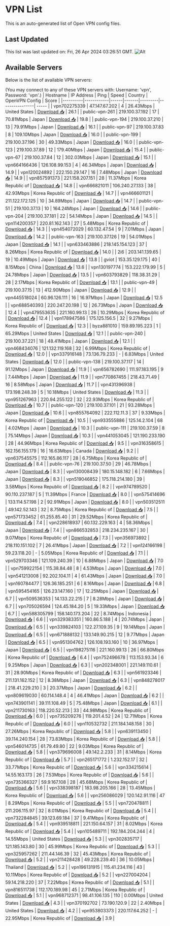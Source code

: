 # VPN List

This is an auto-generated list of Open VPN config files.

## Last Updated

This list was last updated on: Fri, 26 Apr 2024 03:26:51 GMT.
![Alt](https://repobeats.axiom.co/api/embed/186b98318ef1479477931607c1ad7d823f12451f.svg "Repobeats analytics image")

## Available Servers

Below is the list of available VPN servers:

(You may connect to any of these VPN servers with: Username: 'vpn', Password: 'vpn'.)
| Hostname | IP Address | Ping | Speed | Country | OpenVPN Config | Score |
|----------|------------|------|-------|---------|----------------| ----- |
| vpn702275339 | 47.147.67.202 | 4 | 26.43Mbps | United States | [Download 📥](./configs/server_0_US.ovpn) | 26.1 |
| public-vpn-261 | 219.100.37.192 | 17 | 70.81Mbps | Japan | [Download 📥](./configs/server_1_JP.ovpn) | 19.8 |
| public-vpn-194 | 219.100.37.210 | 13 | 79.91Mbps | Japan | [Download 📥](./configs/server_2_JP.ovpn) | 16.1 |
| public-vpn-97 | 219.100.37.83 | 8 | 109.10Mbps | Japan | [Download 📥](./configs/server_3_JP.ovpn) | 16.0 |
| public-vpn-199 | 219.100.37.196 | 30 | 49.33Mbps | Japan | [Download 📥](./configs/server_4_JP.ovpn) | 16.0 |
| public-vpn-123 | 219.100.37.89 | 12 | 179.40Mbps | Japan | [Download 📥](./configs/server_5_JP.ovpn) | 15.4 |
| public-vpn-67 | 219.100.37.84 | 12 | 302.03Mbps | Japan | [Download 📥](./configs/server_6_JP.ovpn) | 15.1 |
| vpn664166436 | 126.108.99.153 | 4 | 46.34Mbps | Japan | [Download 📥](./configs/server_7_JP.ovpn) | 14.9 |
| vpn120024892 | 222.150.29.147 | 16 | 7.48Mbps | Japan | [Download 📥](./configs/server_8_JP.ovpn) | 14.9 |
| vpn857591373 | 221.158.207.151 | 28 | 11.37Mbps | Korea Republic of | [Download 📥](./configs/server_9_KR.ovpn) | 14.8 |
| vpn666821011 | 106.240.27.133 | 38 | 42.93Mbps | Korea Republic of | [Download 📥](./configs/server_10_KR.ovpn) | 14.7 |
| vpn466601121 | 211.122.172.125 | 10 | 34.89Mbps | Japan | [Download 📥](./configs/server_11_JP.ovpn) | 14.7 |
| public-vpn-51 | 219.100.37.13 | 10 | 164.24Mbps | Japan | [Download 📥](./configs/server_12_JP.ovpn) | 14.6 |
| public-vpn-204 | 219.100.37.181 | 22 | 54.14Mbps | Japan | [Download 📥](./configs/server_13_JP.ovpn) | 14.5 |
| vpn114200357 | 220.81.162.143 | 27 | 5.48Mbps | Korea Republic of | [Download 📥](./configs/server_14_KR.ovpn) | 14.3 |
| vpn454072029 | 60.132.47.54 | 9 | 7.01Mbps | Japan | [Download 📥](./configs/server_15_JP.ovpn) | 14.2 |
| public-vpn-163 | 219.100.37.126 | 19 | 54.01Mbps | Japan | [Download 📥](./configs/server_16_JP.ovpn) | 14.1 |
| vpn633463886 | 218.145.154.123 | 37 | 8.26Mbps | Korea Republic of | [Download 📥](./configs/server_17_KR.ovpn) | 14.0 |
| 2i6 | 203.141.139.65 | 19 | 10.49Mbps | Japan | [Download 📥](./configs/server_18_JP.ovpn) | 13.8 |
| gviot | 153.35.129.175 | 40 | 8.15Mbps | China | [Download 📥](./configs/server_19_CN.ovpn) | 13.6 |
| vpn130197774 | 153.222.179.99 | 5 | 24.78Mbps | Japan | [Download 📥](./configs/server_20_JP.ovpn) | 13.5 |
| vpn603793829 | 118.38.31.29 | 28 | 2.17Mbps | Korea Republic of | [Download 📥](./configs/server_21_KR.ovpn) | 13.1 |
| public-vpn-49 | 219.100.37.15 | 13 | 412.90Mbps | Japan | [Download 📥](./configs/server_22_JP.ovpn) | 12.9 |
| vpn445518024 | 60.96.126.111 | 16 | 16.97Mbps | Japan | [Download 📥](./configs/server_23_JP.ovpn) | 12.5 |
| vpn688540393 | 220.247.20.198 | 12 | 26.73Mbps | Japan | [Download 📥](./configs/server_24_JP.ovpn) | 12.4 |
| vpn479553635 | 221.160.99.13 | 26 | 10.29Mbps | Korea Republic of | [Download 📥](./configs/server_25_KR.ovpn) | 12.4 |
| vpn178947586 | 175.125.156.5 | 32 | 9.27Mbps | Korea Republic of | [Download 📥](./configs/server_26_KR.ovpn) | 12.3 |
| byza881010 | 159.89.195.223 | 1 | 65.29Mbps | United States | [Download 📥](./configs/server_27_US.ovpn) | 12.1 |
| public-vpn-240 | 219.100.37.221 | 18 | 48.41Mbps | Japan | [Download 📥](./configs/server_28_JP.ovpn) | 12.1 |
| vpn468434076 | 121.132.119.168 | 32 | 6.99Mbps | Korea Republic of | [Download 📥](./configs/server_29_KR.ovpn) | 12.0 |
| vpn337916148 | 73.136.79.233 | - | 6.83Mbps | United States | [Download 📥](./configs/server_30_US.ovpn) | 12.0 |
| public-vpn-138 | 219.100.37.117 | 14 | 91.12Mbps | Japan | [Download 📥](./configs/server_31_JP.ovpn) | 11.9 |
| vpn656782690 | 111.97.183.195 | 9 | 7.44Mbps | Japan | [Download 📥](./configs/server_32_JP.ovpn) | 11.9 |
| vpn770867455 | 218.43.71.49 | 16 | 8.58Mbps | Japan | [Download 📥](./configs/server_33_JP.ovpn) | 11.7 |
| vpn431396938 | 173.198.248.39 | 5 | 10.18Mbps | United States | [Download 📥](./configs/server_34_US.ovpn) | 11.3 |
| vpn951267963 | 220.94.255.122 | 32 | 22.93Mbps | Korea Republic of | [Download 📥](./configs/server_35_KR.ovpn) | 10.7 |
| public-vpn-120 | 219.100.37.101 | 21 | 93.28Mbps | Japan | [Download 📥](./configs/server_36_JP.ovpn) | 10.6 |
| vpn855764092 | 222.112.11.3 | 37 | 9.33Mbps | Korea Republic of | [Download 📥](./configs/server_37_KR.ovpn) | 10.5 |
| vpn933555886 | 125.14.2.104 | 68 | 4.02Mbps | Japan | [Download 📥](./configs/server_38_JP.ovpn) | 10.3 |
| public-vpn-111 | 219.100.37.59 | 8 | 75.14Mbps | Japan | [Download 📥](./configs/server_39_JP.ovpn) | 10.3 |
| vpn441053045 | 121.190.233.190 | 28 | 44.96Mbps | Korea Republic of | [Download 📥](./configs/server_40_KR.ovpn) | 9.5 |
| vpn316358615 | 162.156.155.179 | 16 | 16.63Mbps | Canada | [Download 📥](./configs/server_41_CA.ovpn) | 9.2 |
| vpn637545575 | 112.165.86.117 | 28 | 6.75Mbps | Korea Republic of | [Download 📥](./configs/server_42_KR.ovpn) | 8.4 |
| public-vpn-76 | 219.100.37.50 | 29 | 46.78Mbps | Japan | [Download 📥](./configs/server_43_JP.ovpn) | 8.3 |
| vpn130008439 | 180.15.148.182 | 6 | 7.66Mbps | Japan | [Download 📥](./configs/server_44_JP.ovpn) | 8.3 |
| vpn519046852 | 175.118.214.180 | 39 | 3.58Mbps | Korea Republic of | [Download 📥](./configs/server_45_KR.ovpn) | 8.2 |
| vpn974789520 | 90.110.237.187 | 5 | 11.39Mbps | France | [Download 📥](./configs/server_46_FR.ovpn) | 8.0 |
| vpn575414696 | 133.114.57.198 | 2 | 92.91Mbps | Japan | [Download 📥](./configs/server_47_JP.ovpn) | 8.0 |
| vpn503512511 | 49.142.52.143 | 32 | 8.75Mbps | Korea Republic of | [Download 📥](./configs/server_48_KR.ovpn) | 7.5 |
| vpn571733452 | 61.255.85.40 | 31 | 29.52Mbps | Korea Republic of | [Download 📥](./configs/server_49_KR.ovpn) | 7.4 |
| vpn228618937 | 60.132.229.163 | 4 | 58.36Mbps | Japan | [Download 📥](./configs/server_50_JP.ovpn) | 7.4 |
| vpn866532853 | 218.234.235.167 | 30 | 9.07Mbps | Korea Republic of | [Download 📥](./configs/server_51_KR.ovpn) | 7.3 |
| vpn356973892 | 218.110.151.102 | 7 | 26.41Mbps | Japan | [Download 📥](./configs/server_52_JP.ovpn) | 7.2 |
| vpn124166198 | 59.23.118.20 | - | 5.05Mbps | Korea Republic of | [Download 📥](./configs/server_53_KR.ovpn) | 7.1 |
| vpn529703346 | 121.109.240.39 | 10 | 6.88Mbps | Japan | [Download 📥](./configs/server_54_JP.ovpn) | 7.0 |
| vpn759922154 | 115.38.84.48 | 8 | 4.53Mbps | Japan | [Download 📥](./configs/server_55_JP.ovpn) | 7.0 |
| vpn541213008 | 92.202.104.11 | 4 | 61.43Mbps | Japan | [Download 📥](./configs/server_56_JP.ovpn) | 7.0 |
| vpn160784477 | 126.36.185.251 | 6 | 8.16Mbps | Japan | [Download 📥](./configs/server_57_JP.ovpn) | 6.8 |
| vpn595454165 | 126.23.147.160 | 17 | 12.25Mbps | Japan | [Download 📥](./configs/server_58_JP.ovpn) | 6.7 |
| vpn509536353 | 14.133.22.215 | 7 | 8.28Mbps | Japan | [Download 📥](./configs/server_59_JP.ovpn) | 6.7 |
| vpn705026594 | 124.45.184.20 | 5 | 19.33Mbps | Japan | [Download 📥](./configs/server_60_JP.ovpn) | 6.7 |
| vpn588305799 | 158.140.173.204 | 22 | 8.74Mbps | Indonesia | [Download 📥](./configs/server_61_ID.ovpn) | 6.6 |
| vpn329383351 | 160.86.5.188 | 4 | 20.74Mbps | Japan | [Download 📥](./configs/server_62_JP.ovpn) | 6.5 |
| vpn339824103 | 122.27.109.35 | 9 | 19.14Mbps | Japan | [Download 📥](./configs/server_63_JP.ovpn) | 6.5 |
| vpn671888132 | 133.149.90.215 | 12 | 9.77Mbps | Japan | [Download 📥](./configs/server_64_JP.ovpn) | 6.5 |
| vpn951304762 | 126.108.193.160 | 10 | 36.97Mbps | Japan | [Download 📥](./configs/server_65_JP.ovpn) | 6.5 |
| vpn198275116 | 221.160.99.13 | 26 | 66.80Mbps | Korea Republic of | [Download 📥](./configs/server_66_KR.ovpn) | 6.4 |
| vpn752496678 | 113.153.93.34 | 6 | 9.25Mbps | Japan | [Download 📥](./configs/server_67_JP.ovpn) | 6.3 |
| vpn202348001 | 221.149.110.61 | 31 | 28.90Mbps | Korea Republic of | [Download 📥](./configs/server_68_KR.ovpn) | 6.3 |
| vpn561923346 | 211.131.162.152 | 12 | 8.38Mbps | Japan | [Download 📥](./configs/server_69_JP.ovpn) | 6.3 |
| vpn848278017 | 218.41.229.210 | 3 | 20.37Mbps | Japan | [Download 📥](./configs/server_70_JP.ovpn) | 6.2 |
| vpn809619030 | 60.114.148.4 | 4 | 46.41Mbps | Japan | [Download 📥](./configs/server_71_JP.ovpn) | 6.2 |
| vpn743901141 | 39.111.108.49 | 5 | 75.48Mbps | Japan | [Download 📥](./configs/server_72_JP.ovpn) | 6.1 |
| vpn211730163 | 118.220.52.213 | 33 | 44.98Mbps | Korea Republic of | [Download 📥](./configs/server_73_KR.ovpn) | 6.0 |
| vpn735209276 | 119.201.4.52 | 24 | 12.71Mbps | Korea Republic of | [Download 📥](./configs/server_74_KR.ovpn) | 6.0 |
| vpn110532732 | 211.184.148.158 | 30 | 27.26Mbps | Korea Republic of | [Download 📥](./configs/server_75_KR.ovpn) | 5.8 |
| vpn639113450 | 39.114.240.154 | 28 | 73.83Mbps | Korea Republic of | [Download 📥](./configs/server_76_KR.ovpn) | 5.8 |
| vpn546014735 | 61.79.49.80 | 22 | 9.03Mbps | Korea Republic of | [Download 📥](./configs/server_77_KR.ovpn) | 5.8 |
| vpn379696008 | 49.142.2.233 | 31 | 8.14Mbps | Korea Republic of | [Download 📥](./configs/server_78_KR.ovpn) | 5.7 |
| vpn265171772 | 1.232.152.17 | 32 | 33.77Mbps | Korea Republic of | [Download 📥](./configs/server_79_KR.ovpn) | 5.6 |
| vpn334215614 | 14.55.163.173 | 26 | 7.53Mbps | Korea Republic of | [Download 📥](./configs/server_80_KR.ovpn) | 5.6 |
| vpn735366327 | 59.9.167.108 | 28 | 45.68Mbps | Korea Republic of | [Download 📥](./configs/server_81_KR.ovpn) | 5.6 |
| vpn338398187 | 183.98.205.166 | 28 | 13.45Mbps | Korea Republic of | [Download 📥](./configs/server_82_KR.ovpn) | 5.6 |
| vpn256086029 | 120.142.91.116 | 47 | 8.29Mbps | Korea Republic of | [Download 📥](./configs/server_83_KR.ovpn) | 5.5 |
| vpn720478811 | 211.206.115.97 | 32 | 8.01Mbps | Korea Republic of | [Download 📥](./configs/server_84_KR.ovpn) | 5.4 |
| vpn732284845 | 39.123.69.184 | 37 | 9.41Mbps | Korea Republic of | [Download 📥](./configs/server_85_KR.ovpn) | 5.4 |
| vpn939518811 | 221.150.64.157 | 31 | 8.02Mbps | Korea Republic of | [Download 📥](./configs/server_86_KR.ovpn) | 5.4 |
| vpn105489711 | 192.184.204.244 | 4 | 14.55Mbps | United States | [Download 📥](./configs/server_87_US.ovpn) | 5.3 |
| vpn302835717 | 121.185.143.80 | 30 | 45.99Mbps | Korea Republic of | [Download 📥](./configs/server_88_KR.ovpn) | 5.3 |
| vpn325957262 | 211.44.146.39 | 32 | 45.43Mbps | Korea Republic of | [Download 📥](./configs/server_89_KR.ovpn) | 5.2 |
| vpn211428428 | 49.228.239.40 | 36 | 10.05Mbps | Thailand | [Download 📥](./configs/server_90_TH.ovpn) | 5.2 |
| vpn196131915 | 115.41.234.116 | 43 | 10.11Mbps | Korea Republic of | [Download 📥](./configs/server_91_KR.ovpn) | 5.2 |
| vpn227004204 | 59.14.218.220 | 37 | 7.22Mbps | Korea Republic of | [Download 📥](./configs/server_92_KR.ovpn) | 5.1 |
| vpn816511738 | 112.170.189.98 | 45 | 2.71Mbps | Korea Republic of | [Download 📥](./configs/server_93_KR.ovpn) | 5.1 |
| vpn968712371 | 98.41.106.135 | 110 | 0.00Mbps | United States | [Download 📥](./configs/server_94_US.ovpn) | 4.3 |
| vpn370192702 | 73.190.120.9 | 22 | 2.40Mbps | United States | [Download 📥](./configs/server_95_US.ovpn) | 4.2 |
| vpn953803373 | 220.117.64.252 | - | 22.95Mbps | Korea Republic of | [Download 📥](./configs/server_96_KR.ovpn) | 3.9 |
